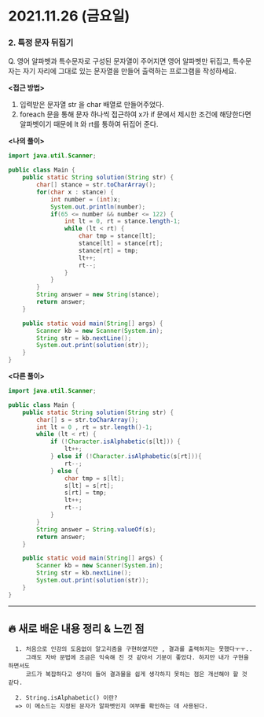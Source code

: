 # 2021.11.26 (금요일)
### **2. 특정 문자 뒤집기**

Q. 영어 알파벳과 특수문자로 구성된 문자열이 주어지면 영어 알파벳만 뒤집고,
   특수문자는 자기 자리에 그대로 있는 문자열을 만들어 출력하는 프로그램을 작성하세요.

**<접근 방법>**
1. 입력받은 문자열 str 을 char 배열로 만들어주었다.
2. foreach 문을 통해 문자 하나씩 접근하여 x가 if 문에서 제시한 조건에 해당한다면
   알파벳이기 때문에 lt 와 rt를 통하여 뒤집어 준다. 
   

**<나의 풀이>**

```java
import java.util.Scanner;

public class Main {
    public static String solution(String str) {
        char[] stance = str.toCharArray();
        for(char x : stance) {
            int number = (int)x;
            System.out.println(number);
            if(65 <= number && number <= 122) {
                int lt = 0, rt = stance.length-1;
                while (lt < rt) {
                    char tmp = stance[lt];
                    stance[lt] = stance[rt];
                    stance[rt] = tmp;
                    lt++;
                    rt--;
                }
            }
        }
        String answer = new String(stance);
        return answer;
    }

    public static void main(String[] args) {
        Scanner kb = new Scanner(System.in);
        String str = kb.nextLine();
        System.out.print(solution(str));
    }
}
```


**<다른 풀이>**
```java
import java.util.Scanner;

public class Main {
    public static String solution(String str) {
        char[] s = str.toCharArray();
        int lt = 0 , rt = str.length()-1;
        while (lt < rt) {
            if (!Character.isAlphabetic(s[lt])) {
                lt++;
            } else if (!Character.isAlphabetic(s[rt])){
                rt--;
            } else {
                char tmp = s[lt];
                s[lt] = s[rt];
                s[rt] = tmp;
                lt++;
                rt--;
            }
        }
        String answer = String.valueOf(s);
        return answer;
    }

    public static void main(String[] args) {
        Scanner kb = new Scanner(System.in);
        String str = kb.nextLine();
        System.out.print(solution(str));
    }
}

```

---
##  **🔥 새로 배운 내용 정리 & 느낀 점**

      1. 처음으로 인강의 도움없이 알고리즘을 구현하였지만 , 결과를 출력하지는 못했다ㅜㅜ..
         그래도 자바 문법에 조금은 익숙해 진 것 같아서 기분이 좋았다. 하지만 내가 구현을 하면서도 
         코드가 복잡하다고 생각이 들어 결과물을 쉽게 생각하지 못하는 점은 개선해야 할 것 같다.
      
      2. String.isAlphabetic() 이란?
      => 이 메소드는 지정된 문자가 알파벳인지 여부를 확인하는 데 사용된다.

      
